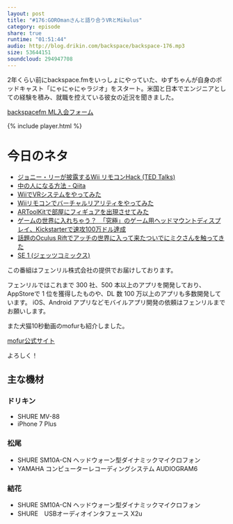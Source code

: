 ```yaml
---
layout: post
title: "#176:GOROmanさんと語り合うVRとMikulus"
category: episode
share: true
runtime: "01:51:44"
audio: http://blog.drikin.com/backspace/backspace-176.mp3
size: 53644151
soundcloud: 294947708
---
```


2年くらい前にbackspace.fmをいっしょにやっていた、ゆずちゃんが自身のポッドキャスト「にゃにゃにゃラジオ」をスタート。米国と日本でエンジニアとしての経験を積み、就職を控えている彼女の近況を聞きました。

[backspacefm ML入会フォーム](http://backspace.us11.list-manage.com/subscribe?u=09c933bd3997c1d16dbed156a&id=84b6529b91)

{% include player.html %}

# 今日のネタ

* [ジョニー・リーが披露するWii リモコンHack (TED Talks)](http://www.aoky.net/articles/johnny_lee/johnny_lee_demos_wii_remote_hacks.htm)
* [中の人になる方法 - Qiita](http://qiita.com/GOROman/items/26137b76ab807c57d213)
* [WiiでVRシステムをやってみた](http://www.nicovideo.jp/watch/sm3506246)
* [Wiiリモコンでバーチャルリアリティをやってみた](http://www.nicovideo.jp/watch/sm3523079)
* [ARToolKitで部屋にフィギュアを出現させてみた](http://www.nicovideo.jp/watch/sm3594805)
* [ゲームの世界に入れちゃう？　「究極」のゲーム用ヘッドマウントディスプレイ、Kickstarterで速攻100万ドル達成](http://nlab.itmedia.co.jp/nl/articles/1208/03/news033.html)
* [話題のOculus Riftでアッチの世界に入って来たついでにミクさんを触ってきた](http://www.nicovideo.jp/watch/sm20786059)
* [SE 1 (ジェッツコミックス)](https://www.amazon.co.jp/dp/B00HK2XIWS/)

この番組はフェンリル株式会社の提供でお届けしております。

フェンリルではこれまで 300 社、500 本以上のアプリを開発しており、AppStoreで 1 位を獲得したものや、DL 数 100 万以上のアプリも多数開発しています。
iOS、Android アプリなどモバイルアプリ開発の依頼はフェンリルまでお願いします。

また犬猫10秒動画のmofurも紹介しました。

[mofur公式サイト](https://mofur.tv/)

よろしく！


## 主な機材

### ドリキン

* SHURE MV-88
* iPhone 7 Plus

### 松尾

* SHURE  SM10A-CN ヘッドウォーン型ダイナミックマイクロフォン
* YAMAHA コンピューターレコーディングシステム AUDIOGRAM6

### 結花

* SHURE  SM10A-CN ヘッドウォーン型ダイナミックマイクロフォン
* SHURE　USBオーディオインタフェース X2u
